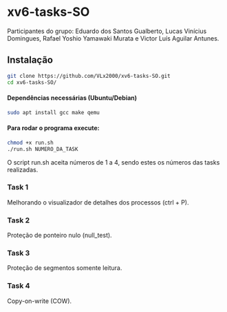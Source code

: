 # xv6-tasks-SO

Participantes do grupo: Eduardo dos Santos Gualberto, Lucas Vinícius Domingues, Rafael Yoshio Yamawaki Murata e Victor Luís Aguilar Antunes.

## Instalação

```bash
git clone https://github.com/VLx2000/xv6-tasks-SO.git
cd xv6-tasks-SO/
```

#### Dependências necessárias (Ubuntu/Debian)
```bash
sudo apt install gcc make qemu
```

#### Para rodar o programa execute:
```bash
chmod +x run.sh
./run.sh NUMERO_DA_TASK
```
O script run.sh aceita números de 1 a 4, sendo estes os números das tasks realizadas.

### Task 1
Melhorando o visualizador de detalhes dos processos (ctrl + P).
### Task 2
Proteção de ponteiro nulo (null_test).
### Task 3
Proteção de segmentos somente leitura.
### Task 4
Copy-on-write (COW).

